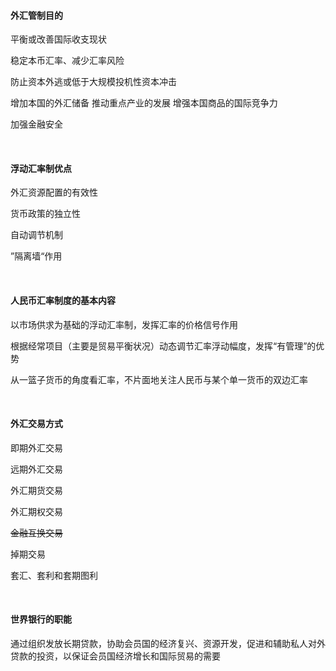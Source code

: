 #### 外汇管制目的

平衡或改善国际收支现状

稳定本币汇率、减少汇率风险

防止资本外逃或低于大规模投机性资本冲击

增加本国的外汇储备
推动重点产业的发展
增强本国商品的国际竞争力

加强金融安全

<br>

#### 浮动汇率制优点

外汇资源配置的有效性

货币政策的独立性

自动调节机制

”隔离墙“作用

<br>



#### 人民币汇率制度的基本内容

以市场供求为基础的浮动汇率制，发挥汇率的价格信号作用

根据经常项目（主要是贸易平衡状况）动态调节汇率浮动幅度，发挥“有管理”的优势

从一篮子货币的角度看汇率，不片面地关注人民币与某个单一货币的双边汇率

<br>

#### 外汇交易方式

即期外汇交易

远期外汇交易

外汇期货交易

外汇期权交易

~~金融互换交易~~

掉期交易

套汇、套利和套期图利



<br>

#### 世界银行的职能

通过组织发放长期贷款，协助会员国的经济复兴、资源开发，促进和辅助私人对外贷款的投资，以保证会员国经济增长和国际贸易的需要 
